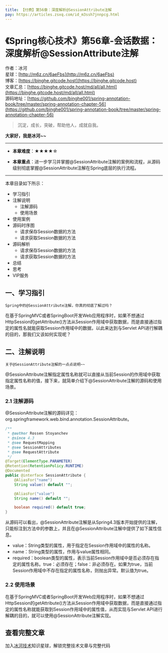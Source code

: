 ```yaml
---
title: 【付费】第56章：深度解析@SessionAttribute注解
pay: https://articles.zsxq.com/id_m3ssh7jnnpcg.html
---
```


# 《Spring核心技术》第56章-会话数据：深度解析@SessionAttribute注解

作者：冰河
<br/>星球：[http://m6z.cn/6aeFbs](http://m6z.cn/6aeFbs)
<br/>博客：[https://binghe.gitcode.host](https://binghe.gitcode.host)
<br/>文章汇总：[https://binghe.gitcode.host/md/all/all.html](https://binghe.gitcode.host/md/all/all.html)
<br/>源码地址：[https://github.com/binghe001/spring-annotation-book/tree/master/spring-annotation-chapter-56](https://github.com/binghe001/spring-annotation-book/tree/master/spring-annotation-chapter-56)

> 沉淀，成长，突破，帮助他人，成就自我。

**大家好，我是冰河~~**

------

* **本章难度**：★★★★☆

* **本章重点**：进一步学习并掌握@SessionAttribute注解的案例和流程，从源码级别彻底掌握@SessionAttribute注解在Spring底层的执行流程。

------

本章目录如下所示：

* 学习指引
* 注解说明
  * 注解源码
  * 使用场景
* 使用案例
* 源码时序图
  * 请求保存Session数据的方法
  * 请求获取Session数据的方法
* 源码解析
  * 请求保存Session数据的方法
  * 请求获取Session数据的方法
* 总结
* 思考
* VIP服务

## 一、学习指引

`Spring中的@SessionAttribute注解，你真的彻底了解过吗？`

在基于SpringMVC或者SpringBoot开发Web应用程序时，如果不想通过HttpSession的getAttribute()方法从Session作用域中获取数据，而是直接通过指定的属性名就能获取Session作用域中的数据，以此来达到与Servlet API进行解耦的目的，那我们又该如何实现呢？

## 二、注解说明

`关于@SessionAttribute注解的一点点说明~~`

@SessionAttribute注解指定属性名称就可以直接从当前Session的作用域中获取指定属性名称的值，接下来，就简单介绍下@SessionAttribute注解的源码和使用场景。

### 2.1 注解源码

@SessionAttribute注解的源码详见：org.springframework.web.bind.annotation.SessionAttribute。

```java
/**
 * @author Rossen Stoyanchev
 * @since 4.3
 * @see RequestMapping
 * @see SessionAttributes
 * @see RequestAttribute
 */
@Target(ElementType.PARAMETER)
@Retention(RetentionPolicy.RUNTIME)
@Documented
public @interface SessionAttribute {
	@AliasFor("name")
	String value() default "";

	@AliasFor("value")
	String name() default "";

	boolean required() default true;
}
```

从源码可以看出，@SessionAttribute注解是从Spring4.3版本开始提供的注解，只能标注到方法中的参数上，并且在@SessionAttribute注解中提供了如下属性信息。

* value：String类型的属性，用于指定在Session作用域中的属性的名称。
* name：String类型的属性，作用与value属性相同。
* required：boolean类型的属性，表示当前Session作用域中是否必须存在指定的属性名称。true：必须存在；false：非必须存在。如果为true，当前Session作用域中不存在指定的属性名称，则抛出异常。默认值为true。

### 2.2 使用场景

在基于SpringMVC或者SpringBoot开发Web应用程序时，如果不想通过HttpSession的getAttribute()方法从Session作用域中获取数据，而是直接通过指定的属性名称就能获取到Session作用域中的属性值，从而实现与Servlet API进行解耦的目的，就可以使用@SessionAttribute注解实现。

## 查看完整文章

加入[冰河技术](http://m6z.cn/6aeFbs)知识星球，解锁完整技术文章与完整代码